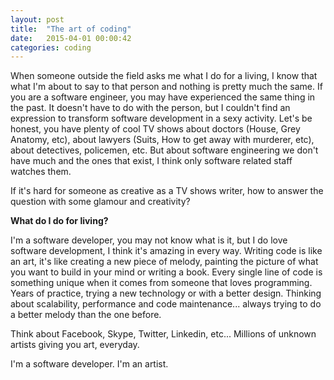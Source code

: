 ```yaml
---
layout: post
title:  "The art of coding"
date:   2015-04-01 00:00:42
categories: coding
---
```

When someone outside the field asks me what I do for a living, I know that what I'm about to say to that person and  nothing is pretty much the same. If you are a software engineer, you may have experienced the same thing in the past. It doesn't have to do with the person, but I couldn't find an expression to transform software development in a sexy activity. Let's be honest, you have plenty of cool TV shows about doctors (House, Grey Anatomy, etc), about lawyers (Suits, How to get away with murderer, etc), about detectives, policemen, etc. But about software engineering we don't have much and the ones that exist, I think only software related staff watches them.

If it's hard for someone as creative as a TV shows writer, how to answer the question with some glamour and creativity?

<b>What do I do for living?</b>

I'm a software developer, you may not know what is it, but I do love software development, I think it's amazing in every way. Writing code is like an art, it's like creating a new piece of melody, painting the picture of what you want to build in your mind or writing a book. Every single line of code is something unique when it comes from someone that loves programming. Years of practice, trying a new technology or with a better design. Thinking about scalability, performance and code maintenance... always trying to do a better melody than the one before.

Think about Facebook, Skype, Twitter, Linkedin, etc... Millions of unknown artists giving you art, everyday.

I'm a software developer. I'm an artist. 